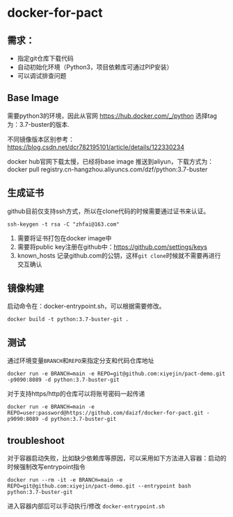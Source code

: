 # docker-for-pact
## 需求：
- 指定git仓库下载代码
- 自动初始化环境（Python3，项目依赖库可通过PIP安装）
- 可以调试排查问题
## Base Image
需要python3的环境，因此从官网 https://hub.docker.com/_/python 选择tag为：3.7-buster的版本.

不同镜像版本区别参考：https://blog.csdn.net/dcr782195101/article/details/122330234

docker hub官网下载太慢，已经将base image 推送到aliyun，下载方式为：
docker pull registry.cn-hangzhou.aliyuncs.com/dzf/python:3.7-buster

## 生成证书
github目前仅支持ssh方式，所以在clone代码的时候需要通过证书来认证。
```
ssh-keygen -t rsa -C "zhfai@163.com"
```
1. 需要将证书打包在docker image中
2. 需要将public key注册在github中：https://github.com/settings/keys
3. known_hosts 记录github.com的公钥，这样`git clone`时候就不需要再进行交互确认

## 镜像构建
启动命令在：docker-entrypoint.sh，可以根据需要修改。
```
docker build -t python:3.7-buster-git .
```
## 测试
通过环境变量`BRANCH`和`REPO`来指定分支和代码仓库地址
```
docker run -e BRANCH=main -e REPO=git@github.com:xiyejin/pact-demo.git -p9090:8089 -d python:3.7-buster-git
```
对于支持https/http的仓库可以将账号密码一起传递
```
docker run -e BRANCH=main -e REPO=user:password@https://github.com/daizf/docker-for-pact.git -p9090:8089 -d python:3.7-buster-git
```

## troubleshoot
对于容器启动失败，比如缺少依赖库等原因，可以采用如下方法进入容器：启动的时候强制改写entrypoint指令
```
docker run --rm -it -e BRANCH=main -e REPO=git@github.com:xiyejin/pact-demo.git --entrypoint bash python:3.7-buster-git
```
进入容器内部后可以手动执行/修改 `docker-entrypoint.sh`